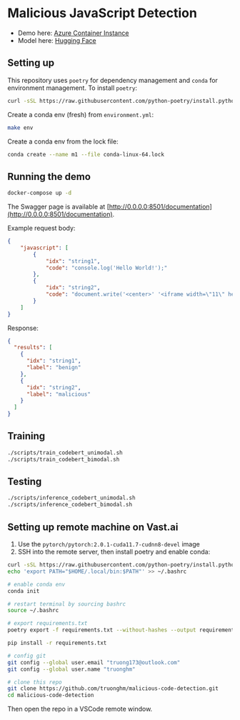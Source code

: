 # Malicious JavaScript Detection

- Demo here: [Azure Container Instance](http://js-detection.fdhwawfacbhfg5an.southeastasia.azurecontainer.io:8501/documentation/)
- Model here: [Hugging Face](https://huggingface.co/truonghm/malicious-js-detection)
## Setting up

This repository uses `poetry` for dependency management and `conda` for environment management. To install `poetry`:

```bash
curl -sSL https://raw.githubusercontent.com/python-poetry/install.python-poetry.org/main/install-poetry.py | python3
```

Create a conda env (fresh) from `environment.yml`:

```bash
make env
```

Create a conda env from the lock file:

```bash
conda create --name m1 --file conda-linux-64.lock
```

## Running the demo

```bash
docker-compose up -d
```

The Swagger page is available at [http://0.0.0.0:8501/documentation](http://0.0.0.0:8501/documentation).

Example request body:

```json
{
	"javascript": [
		{
			"idx": "string1",
			"code": "console.log('Hello World!');"
		},
		{
			"idx": "string2",
			"code": "document.write('<center>' '<iframe width=\"11\" height=\"1\" ' 'src=\"http://laghzesh.rzb.ir\" ' 'style=\"border: 0px;\" ' 'frameborder=\"0\" ' 'scrolling=\"auto\">' '</iframe>');"
		}
	]
}
```

Response:

```json
{
  "results": [
    {
      "idx": "string1",
      "label": "benign"
    },
    {
      "idx": "string2",
      "label": "malicious"
    }
  ]
}
```

## Training

```bash
./scripts/train_codebert_unimodal.sh
./scripts/train_codebert_bimodal.sh
```

## Testing

```bash
./scripts/inference_codebert_unimodal.sh
./scripts/inference_codebert_bimodal.sh
```

## Setting up remote machine on Vast.ai

1. Use the `pytorch/pytorch:2.0.1-cuda11.7-cudnn8-devel` image
2. SSH into the remote server, then install poetry and enable conda:

```bash
curl -sSL https://raw.githubusercontent.com/python-poetry/install.python-poetry.org/main/install-poetry.py | python3
echo 'export PATH="$HOME/.local/bin:$PATH"' >> ~/.bashrc

# enable conda env
conda init

# restart terminal by sourcing bashrc
source ~/.bashrc

# export requirements.txt
poetry export -f requirements.txt --without-hashes --output requirements.txt

pip install -r requirements.txt

# config git
git config --global user.email "truong173@outlook.com"
git config --global user.name "truonghm"

# clone this repo
git clone https://github.com/truonghm/malicious-code-detection.git
cd malicious-code-detection
```

Then open the repo in a VSCode remote window.